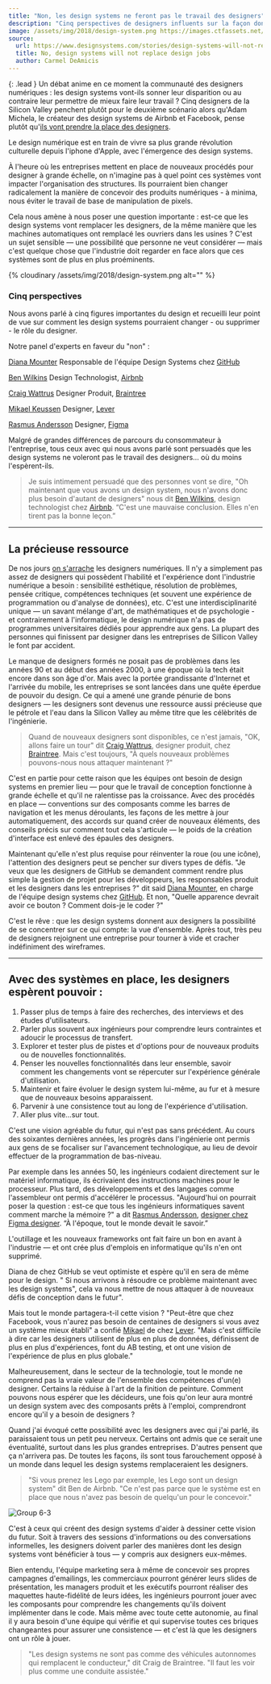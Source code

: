 ```yaml
---
title: "Non, les design systems ne feront pas le travail des designers"
description: "Cinq perspectives de designers influents sur la façon dont les design systems pourraient affecter - voire supplanter - le rôle d'un designer."
image: /assets/img/2018/design-system.png https://images.ctfassets.net/7jw9uvgmirvi/1srJpiJVpueKQSAk6sM282/30f2bd343476f1e7ea38fc951e39ce61/Group_6.png
source:
  url: https://www.designsystems.com/stories/design-systems-will-not-replace-designers/
  title: No, design systems will not replace design jobs
  author: Carmel DeAmicis
---
```


{: .lead }
Un débat anime en ce moment la communauté des designers numériques : les design systems vont-ils sonner leur disparition ou au contraire leur permettre de mieux faire leur travail ?
Cinq designers de la Silicon Valley penchent plutôt pour le deuxième scénario alors qu'Adam Michela, le créateur des design systems de Airbnb et Facebook, pense plutôt qu'[ils vont prendre la place des designers](https://www.designsystems.com/stories/will-design-systems-replace-designers/).


Le design numérique est en train de vivre sa plus grande révolution culturelle depuis l'iphone d'Apple, avec l'émergence des design systems.

À l'heure où les entreprises mettent en place de nouveaux procédés pour designer à grande échelle, on n'imagine pas à quel point ces systèmes vont impacter l'organisation des structures. Ils pourraient bien changer radicalement la manière de concevoir des produits numériques - à minima, nous éviter le travail de base de manipulation de pixels.

Cela nous amène à nous poser une question importante : est-ce que les design systems vont remplacer les designers, de la même manière que les machines automatiques ont remplacé les ouvriers dans les usines ? C'est un sujet sensible — une possibilité que personne ne veut considérer — mais c'est quelque chose que l'industrie doit regarder en face alors que ces systèmes sont de plus en plus proéminents.

{% cloudinary /assets/img/2018/design-system.png alt="" %}

### Cinq perspectives

Nous avons parlé à cinq figures importantes du design et recueilli leur point de vue sur comment les design systems pourraient changer - ou supprimer - le rôle du designer.

Notre panel d'experts en faveur du "non" :

[Diana Mounter](https://twitter.com/broccolini)
 Responsable de l'équipe Design Systems chez [GitHub](https://www.github.com)

[Ben Wilkins](https://twitter.com/thatbenlifetho)
 Design Technologist, [Airbnb](https://www.airbnb.com)

[Craig Wattrus](https://twitter.com/cwattrus)
 Designer Produit, [Braintree](https://www.braintreepayments.com)

[Mikael Keussen](https://twitter.com/keussen)
 Designer, [Lever](https://www.lever.co)

[Rasmus Andersson](https://twitter.com/rsms)
 Designer, [Figma](https://www.figma.com)

Malgré de grandes différences de parcours du consommateur à l'entreprise, tous ceux avec qui nous avons parlé sont persuadés que les design systems ne voleront pas le travail des designers… où du moins l'espèrent-ils.

> Je suis intimement persuadé que des personnes vont se dire, "Oh maintenant que vous avons un design system, nous n'avons donc plus besoin d'autant de designers" nous dit [Ben Wilkins](https://twitter.com/thatbenlifetho), design technologist chez [Airbnb](https://www.airbnb.com). “C'est une mauvaise conclusion. Elles n'en tirent pas la bonne leçon.”

* * * * *

La précieuse ressource
----------------------

De nos jours [on s'arrache](https://techcrunch.com/2017/05/31/here-are-some-reasons-behind-techs-design-shortage/) les designers numériques. Il n'y a simplement pas assez de designers qui possèdent l'habilité et l'expérience dont l'industrie numérique a besoin : sensibilité esthétique, résolution de problèmes, pensée critique, compétences techniques (et souvent une expérience de programmation ou d'analyse de données), etc. C'est une interdisciplinarité unique — un savant mélange d'art, de mathématiques et de psychologie - et contrairement à l'informatique, le design numérique n'a pas de programmes universitaires dédiés pour apprendre aux gens. La plupart des personnes qui finissent par designer dans les entreprises de Sillicon Valley le font par accident.

Le manque de designers formés ne posait pas de problèmes dans les années 90 et au début des années 2000, à une époque où la tech était encore dans son âge d'or. Mais avec la portée grandissante d'Internet et l'arrivée du mobile, les entreprises se sont lancées dans une quête éperdue de pouvoir du design. Ce qui a amené une grande pénurie de bons designers — les designers sont devenus une ressource aussi précieuse que le pétrole et l'eau dans la Silicon Valley au même titre que les célèbrités de l'ingénierie.

> Quand de nouveaux designers sont disponibles, ce n'est jamais, "OK, allons faire un tour" dit [Craig Wattrus](https://twitter.com/cwattrus), designer produit, chez [Braintree](https://www.braintreepayments.com). Mais c'est toujours, "À quels nouveaux problèmes pouvons-nous nous attaquer maintenant ?"

C'est en partie pour cette raison que les équipes ont besoin de design systems en premier lieu — pour que le travail de conception fonctionne à grande échelle et qu'il ne ralentisse pas la croissance. Avec des procédés en place — conventions sur des composants comme les barres de navigation et les menus déroulants, les façons de les mettre à jour automatiquement, des accords sur quand créer de nouveaux éléments, des conseils précis sur comment tout cela s'articule — le poids de la création d'interface est enlevé des épaules des designers.

Maintenant qu'elle n'est plus requise pour réinventer la roue (ou une icône), l'attention des designers peut se pencher sur divers types de défis. "Je veux que les designers de GitHub se demandent comment rendre plus simple la gestion de projet pour les développeurs, les responsables produit et les designers dans les entreprises ?" dit  said [Diana Mounter](https://twitter.com/broccolini), en charge de l'équipe design systems chez [GitHub](https://www.github.com). Et non, "Quelle apparence devrait avoir ce bouton ? Comment dois-je le coder ?"

C'est le rêve : que les design systems donnent aux designers la possibilité de se concentrer sur ce qui compte: la vue d'ensemble. Après tout, très peu de designers rejoignent une entreprise pour tourner à vide et cracher indéfiniment des wireframes.

* * * * *

Avec des systèmes en place, les designers espèrent pouvoir :
---------------------------------------------------------

1.  Passer plus de temps à faire des recherches, des interviews et des études d'utilisateurs.
2.  Parler plus souvent aux ingénieurs pour comprendre leurs contraintes et adoucir le processus de transfert.
3.  Explorer et tester plus de pistes et d'options pour de nouveaux produits ou de nouvelles fonctionnalités.
4.  Penser les nouvelles fonctionnalités dans leur ensemble, savoir comment les changements vont se répercuter sur l'expérience générale d'utilisation.
5.  Maintenir et faire évoluer le design system lui-même, au fur et à mesure que de nouveaux besoins apparaissent.
6.  Parvenir à une consistence tout au long de l'expérience d'utilisation.
7.  Aller plus vite...sur tout.

C'est une vision agréable du futur, qui n'est pas sans précédent. Au cours des soixantes dernières années, les progrès dans l'ingénierie ont permis aux gens de se focaliser sur l'avancement technologique, au lieu de devoir effectuer de la programmation de bas-niveau.

Par exemple dans les années 50, les ingénieurs codaient directement sur le matériel informatique, ils écrivaient des instructions machines pour le processeur. Plus tard, des développements et des langages comme l'assembleur ont permis d'accélérer le processus. "Aujourd'hui on pourrait poser la question : est-ce que tous les ingénieurs informatiques savent comment marche la mémoire ?" a dit [Rasmus Andersson](https://twitter.com/rsms), [designer chez Figma designer](https://figma.com/). “À l'époque, tout le monde devait le savoir.”

L'outillage et les nouveaux frameworks ont fait faire un bon en avant à l'industrie — et ont crée plus d'emplois en informatique qu'ils n'en ont supprimé.

Diana de chez GitHub se veut optimiste et espère qu'il en sera de même pour le design. " Si nous arrivons à résoudre ce problème maintenant avec les design systems", cela va nous mettre de nous attaquer à de nouveaux défis de conception dans le futur".

Mais tout le monde partagera-t-il cette vision ? "Peut-être que chez Facebook, vous n'aurez pas besoin de centaines de designers si vous avez un système mieux établi" a confié [Mikael](https://twitter.com/keussen) de chez [Lever](https://www.lever.co). "Mais c'est difficile à dire car les designers utilisent de plus en plus de données, définissent de plus en plus d'expériences, font du AB testing, et ont une vision de l'expérience de plus en plus globale."

Malheureusement, dans le secteur de la technologie, tout le monde ne comprend pas la vraie valeur de l'ensemble des compétences d'un(e) designer. Certains la réduise à l'art de la finition de peinture. Comment pouvons nous espérer que les décideurs, une fois qu'on leur aura montré un design system avec des composants prêts à l'emploi, comprendront encore qu'il y a besoin de designers ?

Quand j'ai évoqué cette possibilité avec les designers avec qui j'ai parlé, ils paraissaient tous un petit peu nerveux. Certains ont admis que ce serait une éventualité, surtout dans les plus grandes entreprises. D'autres pensent que ça n'arrivera pas. De toutes les façons, ils sont tous farouchement opposé à un monde dans lequel les design systems remplaceraient les designers.

> "Si vous prenez les Lego par exemple, les Lego sont un design system" dit Ben de Airbnb. "Ce n'est pas parce que le système est en place que nous n'avez pas besoin de quelqu'un pour le concevoir."
> 
![Group 6-3](//images.ctfassets.net/7jw9uvgmirvi/oQ8KvSSLWCK8MSQwY6yWa/4442c532accb4ce34217c428cac89017/Group_6-3.png)

C'est à ceux qui créent des design systems d'aider à dessiner cette vision du futur. Soit à travers des sessions d'informations ou des conversations informelles, les designers doivent parler des manières dont les design systems vont bénéficier à tous — y compris aux designers eux-mêmes.

Bien entendu, l'équipe marketing sera à même de concevoir ses propres campagnes d'emailings, les commerciaux pourront générer leurs slides de présentation, les managers produit et les exécutifs pourront réaliser des maquettes haute-fidélité de leurs idées, les ingénieurs pourront jouer avec les composants pour comprendre les changements qu'ils doivent implémenter dans le code. Mais même avec toute cette autonomie, au final il y aura besoin d'une équipe qui vérifie et qui supervise toutes ces briques changeantes pour assurer une consistence — et c'est là que les designers ont un rôle à jouer.

> "Les design systems ne sont pas comme des véhicules autonnomes qui remplacent le conducteur," dit Craig de Braintree. "Il faut les voir plus comme une conduite assistée."
